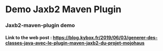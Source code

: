 # Demo Jaxb2 Maven Plugin

### Jaxb2-maven-plugin demo
#### Link to the web post : https://blog.kybox.fr/2019/06/03/generer-des-classes-java-avec-le-plugin-maven-jaxb2-du-projet-mojohaus
